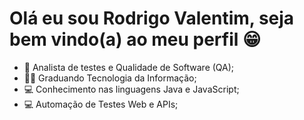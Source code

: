 # Olá eu sou Rodrigo Valentim, seja bem vindo(a) ao meu perfil 😁


- 👜 Analista de testes e Qualidade de Software (QA);
- 👨‍🎓 Graduando Tecnologia da Informação;
- 💻 Conhecimento nas linguagens Java e JavaScript;
- 💻 Automação de Testes Web e APIs;
